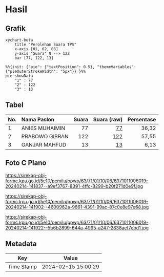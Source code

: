 # Hasil

## Grafik

```mermaid
xychart-beta
    title "Perolehan Suara TPS"
    x-axis [01, 02, 03]
    y-axis "Suara" 0 --> 122
    bar [77, 122, 13]
```

```mermaid
%%{init: {"pie": {"textPosition": 0.5}, "themeVariables": {"pieOuterStrokeWidth": "5px"}} }%%
pie showData
    "1" : 77
    "2" : 122
    "3" : 13
```

## Tabel

| No. | Nama Paslon    | Suara | Suara (raw) | Persentase |
|:--- |:-------------- | -----:| -----------:| ----------:|
| 1   | ANIES MUHAIMIN | 77    | [77][p-1]   | 36,32      |
| 2   | PRABOWO GIBRAN | 122   | [122][p-2]  | 57,55      |
| 3   | GANJAR MAHFUD  | 13    | [13][p-3]   | 6,13       |


[p-1]: https://github.com/gigit-pemilu/pemilu-2024/blob/main/pilpres/hitung-suara/sub/63-kalimantan-selatan/sub/71-kota-banjarmasin/sub/01-banjarmasin-selatan/sub/1006-kelayan-dalam/sub/019-tps/sub/paslon-1.txt
[p-2]: https://github.com/gigit-pemilu/pemilu-2024/blob/main/pilpres/hitung-suara/sub/63-kalimantan-selatan/sub/71-kota-banjarmasin/sub/01-banjarmasin-selatan/sub/1006-kelayan-dalam/sub/019-tps/sub/paslon-2.txt
[p-3]: https://github.com/gigit-pemilu/pemilu-2024/blob/main/pilpres/hitung-suara/sub/63-kalimantan-selatan/sub/71-kota-banjarmasin/sub/01-banjarmasin-selatan/sub/1006-kelayan-dalam/sub/019-tps/sub/paslon-3.txt

## Foto C Plano

https://sirekap-obj-formc.kpu.go.id/5e10/pemilu/ppwp/63/71/01/10/06/6371011006019-20240214-141837--a9ef3767-8391-4ffc-8299-b20f271d0e9f.jpg

https://sirekap-obj-formc.kpu.go.id/5e10/pemilu/ppwp/63/71/01/10/06/6371011006019-20240214-141902--4600962a-9861-4391-99ac-87c0e8e97e68.jpg

https://sirekap-obj-formc.kpu.go.id/5e10/pemilu/ppwp/63/71/01/10/06/6371011006019-20240214-141922--5b6b2899-644a-4995-a247-2838aef7ebd1.jpg


## Metadata

| Key        | Value               |
| ---------- | ------------------- |
| Time Stamp | 2024-02-15 15:00:29 |



